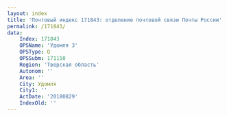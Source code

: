 ```yaml
---
layout: index
title: 'Почтовый индекс 171843: отделение почтовой связи Почты России'
permalink: /171843/
data:
    Index: 171843
    OPSName: 'Удомля 3'
    OPSType: О
    OPSSubm: 171150
    Region: 'Тверская область'
    Autonom: ''
    Area: ''
    City: Удомля
    City1: ''
    ActDate: '20180829'
    IndexOld: ''
---
```

